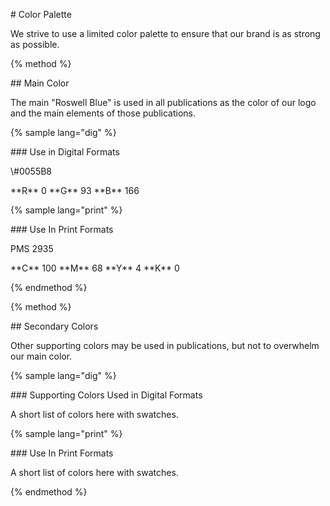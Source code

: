 \# Color Palette



We strive to use a limited color palette to ensure that our brand is as strong as possible.



{% method %}



\#\# Main Color



The main "Roswell Blue" is used in all publications as the color of our logo and the main elements of those publications.



{% sample lang="dig" %}



\#\#\# Use in Digital Formats



\\#0055B8

\*\*R\*\* 0 \*\*G\*\* 93 \*\*B\*\* 166



{% sample lang="print" %}



\#\#\# Use In Print Formats



PMS 2935

\*\*C\*\* 100 \*\*M\*\* 68 \*\*Y\*\* 4 \*\*K\*\* 0



{% endmethod %}



{% method %}



\#\# Secondary Colors



Other supporting colors may be used in publications, but not to overwhelm our main color.



{% sample lang="dig" %}



\#\#\# Supporting Colors Used in Digital Formats



A short list of colors here with swatches.



{% sample lang="print" %}



\#\#\# Use In Print Formats



A short list of colors here with swatches.



{% endmethod %}



